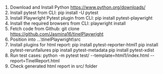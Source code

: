 1. Download and Install Python https://www.python.org/downloads/
2. Install pytest from CLI: pip install -U pytest
3. Install Playwright Pytest plugin from CLI: pip install pytest-playwright
4. Install the required browsers from CLI: playwright install
5. Fetch code from Github: git clone https://github.com/Jasmina16/tinelPlaywright
6. Position into ...\tinelPlaywright\src
7. Install plugins for html report:
   pip install pytest-reporter-html1
   pip install pytest-rerunfailures
   pip install pytest-metadata
   pip install pytest-xdist
8. Run test cases:   python -m pytest test/ --template=html1/index.html --report=TinelReport.html
9. Check generated html report in src/ folder